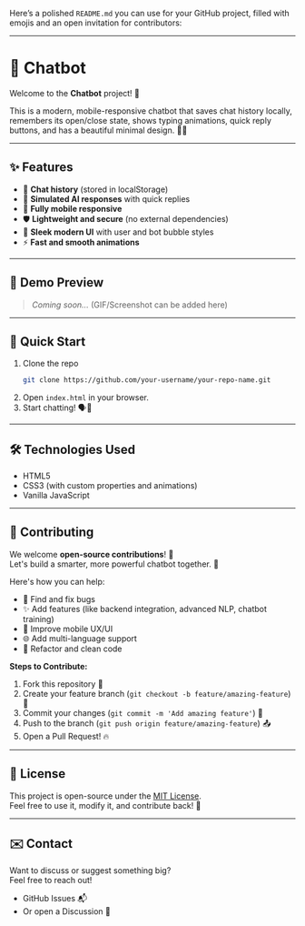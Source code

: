 Here’s a polished `README.md` you can use for your GitHub project, filled with emojis and an open invitation for contributors:

---

# 🤖 Chatbot

Welcome to the **Chatbot** project! 🚀

This is a modern, mobile-responsive chatbot that saves chat history locally, remembers its open/close state, shows typing animations, quick reply buttons, and has a beautiful minimal design. 🧠💬

---

## ✨ Features
- 💬 **Chat history** (stored in localStorage)
- 🧠 **Simulated AI responses** with quick replies
- 📱 **Fully mobile responsive**
- 🛡️ **Lightweight and secure** (no external dependencies)
- 🎨 **Sleek modern UI** with user and bot bubble styles
- ⚡ **Fast and smooth animations**

---

## 📸 Demo Preview
> _Coming soon..._ (GIF/Screenshot can be added here)

---

## 🚀 Quick Start

1. Clone the repo
   ```bash
   git clone https://github.com/your-username/your-repo-name.git
   ```
2. Open `index.html` in your browser.
3. Start chatting! 🗣️🤖

---

## 🛠️ Technologies Used
- HTML5
- CSS3 (with custom properties and animations)
- Vanilla JavaScript

---

## 🤝 Contributing

We welcome **open-source contributions**! 🎉  
Let's build a smarter, more powerful chatbot together. 🚀

Here's how you can help:
- 🐛 Find and fix bugs
- ✨ Add features (like backend integration, advanced NLP, chatbot training)
- 📱 Improve mobile UX/UI
- 🌐 Add multi-language support
- 🧹 Refactor and clean code

**Steps to Contribute:**
1. Fork this repository 🍴
2. Create your feature branch (`git checkout -b feature/amazing-feature`) 🚀
3. Commit your changes (`git commit -m 'Add amazing feature'`) 💬
4. Push to the branch (`git push origin feature/amazing-feature`) 📤
5. Open a Pull Request! 🔥

---

## 📝 License

This project is open-source under the [MIT License](LICENSE).  
Feel free to use it, modify it, and contribute back! 🤝

---

## ✉️ Contact

Want to discuss or suggest something big?  
Feel free to reach out!

- GitHub Issues 📬
- Or open a Discussion 💬


